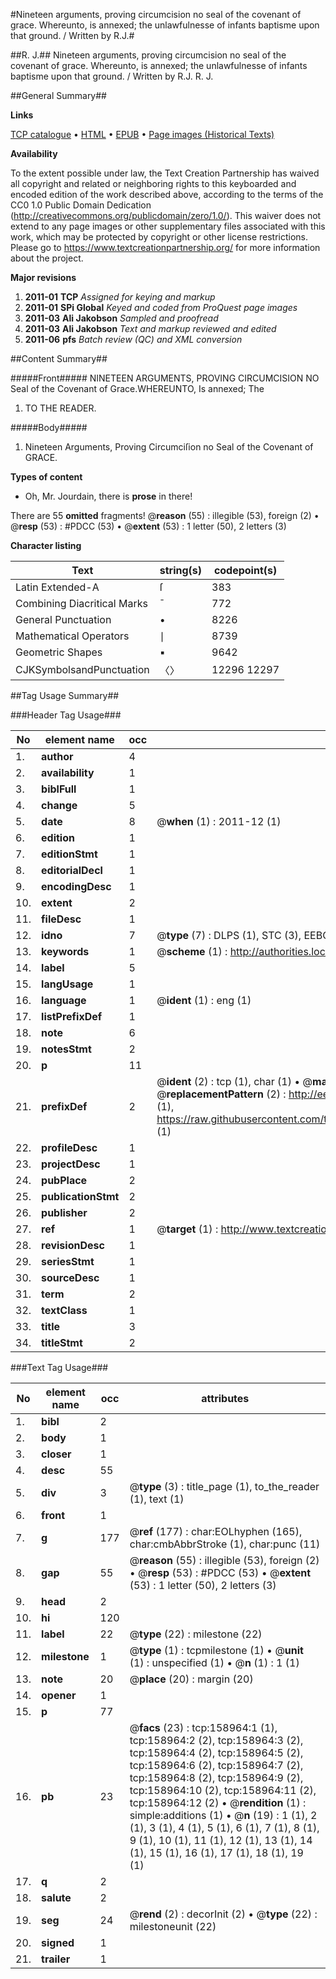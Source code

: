 #Nineteen arguments, proving circumcision no seal of the covenant of grace. Whereunto, is annexed; the unlawfulnesse of infants baptisme upon that ground. / Written by R.J.#

##R. J.##
Nineteen arguments, proving circumcision no seal of the covenant of grace. Whereunto, is annexed; the unlawfulnesse of infants baptisme upon that ground. / Written by R.J.
R. J.

##General Summary##

**Links**

[TCP catalogue](http://www.ota.ox.ac.uk/tcp/)  • 
[HTML](http://tei.it.ox.ac.uk/tcp/Texts-HTML/free/A87/A87485.html)  • 
[EPUB](http://tei.it.ox.ac.uk/tcp/Texts-EPUB/free/A87/A87485.epub) • 
[Page images (Historical Texts)](https://historicaltexts.jisc.ac.uk/eebo-99861239e)

**Availability**

To the extent possible under law, the Text Creation Partnership has waived all copyright and related or neighboring rights to this keyboarded and encoded edition of the work described above, according to the terms of the CC0 1.0 Public Domain Dedication (http://creativecommons.org/publicdomain/zero/1.0/). This waiver does not extend to any page images or other supplementary files associated with this work, which may be protected by copyright or other license restrictions. Please go to https://www.textcreationpartnership.org/ for more information about the project.

**Major revisions**

1. __2011-01__ __TCP__ *Assigned for keying and markup*
1. __2011-01__ __SPi Global__ *Keyed and coded from ProQuest page images*
1. __2011-03__ __Ali Jakobson__ *Sampled and proofread*
1. __2011-03__ __Ali Jakobson__ *Text and markup reviewed and edited*
1. __2011-06__ __pfs__ *Batch review (QC) and XML conversion*

##Content Summary##

#####Front#####
NINETEEN ARGUMENTS, PROVING CIRCUMCISION NO Seal of the Covenant of Grace.WHEREUNTO, Is annexed; The
1. TO THE READER.

#####Body#####

1. Nineteen Arguments, Proving Circumciſion no Seal of the Covenant of GRACE.

**Types of content**

  * Oh, Mr. Jourdain, there is **prose** in there!

There are 55 **omitted** fragments! 
 @__reason__ (55) : illegible (53), foreign (2)  •  @__resp__ (53) : #PDCC (53)  •  @__extent__ (53) : 1 letter (50), 2 letters (3)

**Character listing**


|Text|string(s)|codepoint(s)|
|---|---|---|
|Latin Extended-A|ſ|383|
|Combining             Diacritical Marks|̄|772|
|General Punctuation|•|8226|
|Mathematical Operators|∣|8739|
|Geometric Shapes|▪|9642|
|CJKSymbolsandPunctuation|〈〉|12296 12297|

##Tag Usage Summary##

###Header Tag Usage###

|No|element name|occ|attributes|
|---|---|---|---|
|1.|__author__|4||
|2.|__availability__|1||
|3.|__biblFull__|1||
|4.|__change__|5||
|5.|__date__|8| @__when__ (1) : 2011-12 (1)|
|6.|__edition__|1||
|7.|__editionStmt__|1||
|8.|__editorialDecl__|1||
|9.|__encodingDesc__|1||
|10.|__extent__|2||
|11.|__fileDesc__|1||
|12.|__idno__|7| @__type__ (7) : DLPS (1), STC (3), EEBO-CITATION (1), PROQUEST (1), VID (1)|
|13.|__keywords__|1| @__scheme__ (1) : http://authorities.loc.gov/ (1)|
|14.|__label__|5||
|15.|__langUsage__|1||
|16.|__language__|1| @__ident__ (1) : eng (1)|
|17.|__listPrefixDef__|1||
|18.|__note__|6||
|19.|__notesStmt__|2||
|20.|__p__|11||
|21.|__prefixDef__|2| @__ident__ (2) : tcp (1), char (1)  •  @__matchPattern__ (2) : ([0-9\-]+):([0-9IVX]+) (1), (.+) (1)  •  @__replacementPattern__ (2) : http://eebo.chadwyck.com/downloadtiff?vid=$1&page=$2 (1), https://raw.githubusercontent.com/textcreationpartnership/Texts/master/tcpchars.xml#$1 (1)|
|22.|__profileDesc__|1||
|23.|__projectDesc__|1||
|24.|__pubPlace__|2||
|25.|__publicationStmt__|2||
|26.|__publisher__|2||
|27.|__ref__|1| @__target__ (1) : http://www.textcreationpartnership.org/docs/. (1)|
|28.|__revisionDesc__|1||
|29.|__seriesStmt__|1||
|30.|__sourceDesc__|1||
|31.|__term__|2||
|32.|__textClass__|1||
|33.|__title__|3||
|34.|__titleStmt__|2||


###Text Tag Usage###

|No|element name|occ|attributes|
|---|---|---|---|
|1.|__bibl__|2||
|2.|__body__|1||
|3.|__closer__|1||
|4.|__desc__|55||
|5.|__div__|3| @__type__ (3) : title_page (1), to_the_reader (1), text (1)|
|6.|__front__|1||
|7.|__g__|177| @__ref__ (177) : char:EOLhyphen (165), char:cmbAbbrStroke (1), char:punc (11)|
|8.|__gap__|55| @__reason__ (55) : illegible (53), foreign (2)  •  @__resp__ (53) : #PDCC (53)  •  @__extent__ (53) : 1 letter (50), 2 letters (3)|
|9.|__head__|2||
|10.|__hi__|120||
|11.|__label__|22| @__type__ (22) : milestone (22)|
|12.|__milestone__|1| @__type__ (1) : tcpmilestone (1)  •  @__unit__ (1) : unspecified (1)  •  @__n__ (1) : 1 (1)|
|13.|__note__|20| @__place__ (20) : margin (20)|
|14.|__opener__|1||
|15.|__p__|77||
|16.|__pb__|23| @__facs__ (23) : tcp:158964:1 (1), tcp:158964:2 (2), tcp:158964:3 (2), tcp:158964:4 (2), tcp:158964:5 (2), tcp:158964:6 (2), tcp:158964:7 (2), tcp:158964:8 (2), tcp:158964:9 (2), tcp:158964:10 (2), tcp:158964:11 (2), tcp:158964:12 (2)  •  @__rendition__ (1) : simple:additions (1)  •  @__n__ (19) : 1 (1), 2 (1), 3 (1), 4 (1), 5 (1), 6 (1), 7 (1), 8 (1), 9 (1), 10 (1), 11 (1), 12 (1), 13 (1), 14 (1), 15 (1), 16 (1), 17 (1), 18 (1), 19 (1)|
|17.|__q__|2||
|18.|__salute__|2||
|19.|__seg__|24| @__rend__ (2) : decorInit (2)  •  @__type__ (22) : milestoneunit (22)|
|20.|__signed__|1||
|21.|__trailer__|1||
